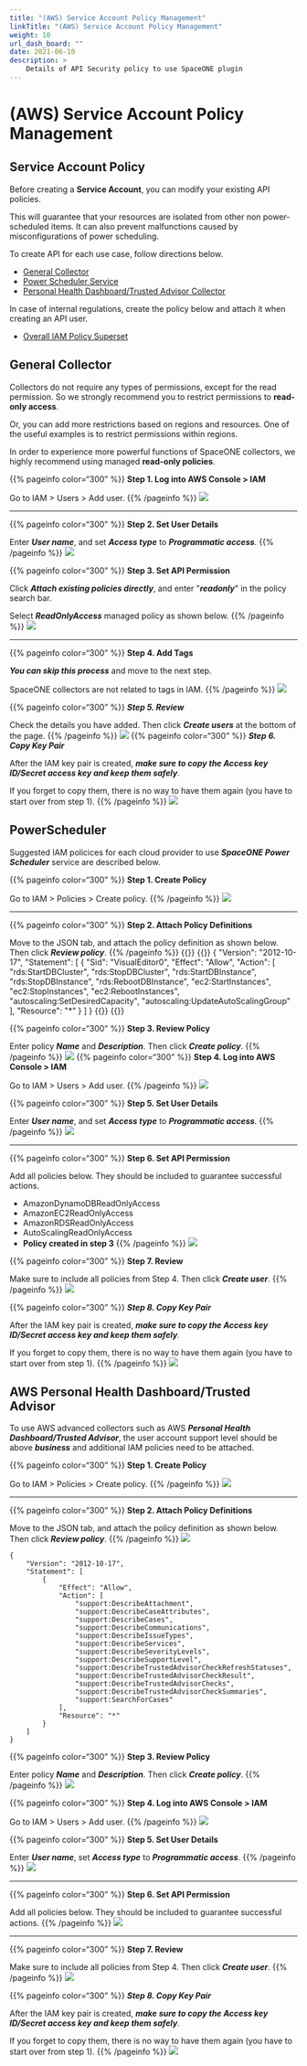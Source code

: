 ```yaml
---
title: "(AWS) Service Account Policy Management"
linkTitle: "(AWS) Service Account Policy Management"
weight: 10
url_dash_board: "" 
date: 2021-06-10
description: >
    Details of API Security policy to use SpaceONE plugin
---
```




# \(AWS\) Service Account Policy Management

## Service Account Policy

Before creating a **Service Account**, you can modify your existing API policies.

This will guarantee that your resources are isolated from other non power-scheduled items. It can also prevent malfunctions caused by misconfigurations of power scheduling.

To create API for each use case, follow directions below.

* [General Collector](#general-collector)
* [Power Scheduler Service](#powerscheduler)
* [Personal Health Dashboard/Trusted Advisor Collector](#aws-personal-health-dashboardtrusted-advisor)




In case of internal regulations, create the policy below and attach it when creating an API user. 

* [Overall IAM Policy Superset](#overall-iam-policy-superset)

## General Collector 

Collectors do not require any types of permissions, except for the read permission. So we strongly recommend you to restrict permissions to **read-only access**. 

Or, you can add more restrictions based on regions and resources. One of the useful examples is to restrict permissions within regions.

In order to experience more powerful functions of SpaceONE collectors, we highly recommend using managed **read-only policies**. 


{{% pageinfo color=“300” %}}
**Step 1. Log into AWS Console &gt; IAM** 

Go to IAM &gt; Users &gt; Add user.
{{% /pageinfo %}}
![](/docs/guides/user_guide/service_account/service_account_img/aws/aws_service_account_policy_iam_add_user.png)

---
{{% pageinfo color=“300” %}}
**Step 2. Set User Details**

Enter _**User name**_, and set _**Access type**_ to _**Programmatic access**_.
{{% /pageinfo %}}
![](/docs/guides/user_guide/service_account/service_account_img/aws/aws_service_account_set_user_details.png)


{{% pageinfo color=“300” %}}
**Step 3. Set API Permission**

Click _**Attach existing policies directly**_, and enter "_**readonly**_" in the policy search bar.

Select _**ReadOnlyAccess**_ managed policy as shown below.
{{% /pageinfo %}}
![](/docs/guides/user_guide/service_account/service_account_img/aws/aws_service_account_set_permissions.png)

---
{{% pageinfo color=“300” %}}
**Step 4. Add Tags**

_**You can skip this process**_ and move to the next step. 

SpaceONE collectors are not related to tags in IAM. 
{{% /pageinfo %}}
![](/docs/guides/user_guide/service_account/service_account_img/aws/aws_service_account_iam_add_tag.png)




{{% pageinfo color=“300” %}}
_**Step 5. Review**_

Check the details you have added. Then click _**Create users**_ at the bottom of the page.
{{% /pageinfo %}}
![](/docs/guides/user_guide/service_account/service_account_img/aws/aws_service_account_iam_review.png)
{{% pageinfo color=“300” %}}
_**Step 6. Copy Key Pair**_

After the IAM key pair is created, _**make sure to copy the Access key ID/Secret access key and keep them safely**_.

If you forget to copy them, there is no way to have them again \(you have to start over from step 1\).
{{% /pageinfo %}}
![](/docs/guides/user_guide/service_account/service_account_img/aws/aws_service_account_iam_add_user_copy_keypair.png)





## PowerScheduler

Suggested IAM policices for each cloud provider to use _**SpaceONE Power Scheduler**_ service are described below.


{{% pageinfo color=“300” %}}
**Step 1. Create Policy**

Go to IAM &gt; Policies &gt; Create policy.
{{% /pageinfo %}}
![](/docs/guides/user_guide/service_account/service_account_img/aws/aws_service_account_iam_power_scheduler_create_policy.png)

---
{{% pageinfo color=“300” %}}
**Step 2. Attach Policy Definitions**

Move to the JSON tab, and attach the policy definition as shown below. Then click _**Review policy**_.
{{% /pageinfo %}}
{{<tabpane>}}
{{<tab header="AWS">}}
{
    "Version": "2012-10-17",
    "Statement": [
        {
            "Sid": "VisualEditor0",
            "Effect": "Allow",
            "Action": [
                "rds:StartDBCluster",
                "rds:StopDBCluster",
                "rds:StartDBInstance",
                "rds:StopDBInstance",
                "rds:RebootDBInstance",
                "ec2:StartInstances",
                "ec2:StopInstances",
                "ec2:RebootInstances",
                "autoscaling:SetDesiredCapacity",
                "autoscaling:UpdateAutoScalingGroup"
            ],
            "Resource": "*"
        }
    ]
}
{{</tab>}}
{{</tabpane>}}


{{% pageinfo color=“300” %}}
**Step 3. Review Policy** 

Enter policy _**Name**_ and _**Description**_. Then click _**Create policy**_.
{{% /pageinfo %}}
![](/docs/guides/user_guide/service_account/service_account_img/aws/aws_service_account_powerscheduler_review_policy.png)
{{% pageinfo color=“300” %}}
**Step 4. Log into AWS Console &gt; IAM** 

Go to IAM &gt; Users &gt; Add user.
{{% /pageinfo %}}
![](/docs/guides/user_guide/service_account/service_account_img/aws/aws_service_account_policy_iam_add_user.png)


{{% pageinfo color=“300” %}}
**Step 5. Set User Details** 

Enter _**User name**_, and set _**Access type**_ to _**Programmatic access**_.
{{% /pageinfo %}}
![](/docs/guides/user_guide/service_account/service_account_img/aws/aws_service_account_set_user_details.png)

---
{{% pageinfo color=“300” %}}
**Step 6. Set API Permission**

 Add all policies below. They should be included to guarantee successful actions.

* AmazonDynamoDBReadOnlyAccess 
* AmazonEC2ReadOnlyAccess 
* AmazonRDSReadOnlyAccess 
* AutoScalingReadOnlyAccess
* **Policy created in step 3**
{{% /pageinfo %}}
![](/docs/guides/user_guide/service_account/service_account_img/aws/aws_service_account_powerscheduler_set_api_permission.png)


{{% pageinfo color=“300” %}}
**Step 7. Review**

Make sure to include all policies from Step 4. Then click _**Create user**_.
{{% /pageinfo %}}
![](/docs/guides/user_guide/service_account/service_account_img/aws/aws_service_account_powerscheduler_review.png)


{{% pageinfo color=“300” %}}
_**Step 8. Copy Key Pair**_

After the IAM key pair is created, _**make sure to copy the Access key ID/Secret access key and keep them safely**_.

If you forget to copy them, there is no way to have them again \(you have to start over from step 1\).
{{% /pageinfo %}}
![](/docs/guides/user_guide/service_account/service_account_img/aws/aws_service_account_iam_add_user_copy_keypair.png)







## AWS Personal Health Dashboard/Trusted Advisor

To use AWS advanced collectors such as AWS _**Personal Health Dashboard/Trusted Advisor**_, the user account support level should be above _**business**_ and additional IAM policies need to be attached.


{{% pageinfo color=“300” %}}
**Step 1. Create Policy**

Go to IAM &gt; Policies &gt; Create policy.
{{% /pageinfo %}}
![](/docs/guides/user_guide/service_account/service_account_img/aws/aws_img_14.png)

---
{{% pageinfo color=“300” %}}
**Step 2. Attach Policy Definitions**

Move to the JSON tab, and attach the policy definition as shown below. Then click _**Review policy**_.
{{% /pageinfo %}}
![](/docs/guides/user_guide/service_account/service_account_img/aws/2021-02-09-6.44.48.png)

```text
{
    "Version": "2012-10-17",
    "Statement": [
        {
            "Effect": "Allow",
            "Action": [
                "support:DescribeAttachment",
                "support:DescribeCaseAttributes",
                "support:DescribeCases",
                "support:DescribeCommunications",
                "support:DescribeIssueTypes",
                "support:DescribeServices",
                "support:DescribeSeverityLevels",
                "support:DescribeSupportLevel",
                "support:DescribeTrustedAdvisorCheckRefreshStatuses",
                "support:DescribeTrustedAdvisorCheckResult",
                "support:DescribeTrustedAdvisorChecks",
                "support:DescribeTrustedAdvisorCheckSummaries",
                "support:SearchForCases"
            ],
            "Resource": "*"
        }
    ]
}
```
{{% pageinfo color=“300” %}}
**Step 3. Review Policy**

Enter policy _**Name**_ and _**Description**_. Then click _**Create policy**_.
{{% /pageinfo %}}
![](/docs/guides/user_guide/service_account/service_account_img/aws/2021-02-09-6.46.08.png)

 
{{% pageinfo color=“300” %}}
**Step 4. Log into AWS Console &gt; IAM** 

Go to IAM &gt; Users &gt; Add user.
{{% /pageinfo %}}
![](/docs/guides/user_guide/service_account/service_account_img/aws/aws_service_account_policy_iam_add_user.png)


{{% pageinfo color=“300” %}}
**Step 5. Set User Details** 

Enter _**User name**_, set _**Access type**_ to _**Programmatic access**_.
{{% /pageinfo %}}
![](/docs/guides/user_guide/service_account/service_account_img/aws/aws_service_account_set_user_details.png)

---
{{% pageinfo color=“300” %}}
**Step 6. Set API Permission**

 Add all policies below. They should be included to guarantee successful actions.
{{% /pageinfo %}}
![](/docs/guides/user_guide/service_account/service_account_img/aws/aws_service_account_phd_set_api_permission.png)

---
{{% pageinfo color=“300” %}}
**Step 7. Review**

Make sure to include all policies from Step 4. Then click _**Create user**_.
{{% /pageinfo %}}
![](/docs/guides/user_guide/service_account/service_account_img/aws/aws_service_account_powerscheduler_review.png)


{{% pageinfo color=“300” %}}
_**Step 8. Copy Key Pair**_

After the IAM key pair is created, _**make sure to copy the Access key ID/Secret access key and keep them safely**_.

If you forget to copy them, there is no way to have them again \(you have to start over from step 1\).
{{% /pageinfo %}}
![](/docs/guides/user_guide/service_account/service_account_img/aws/aws_service_account_iam_add_user_copy_keypair.png)

